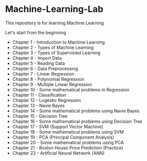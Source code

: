 # Machine-Learning-Lab
This repository is for learning Machine Learning

Let's start from the beginning

- Chapter 1 - Introduction to Machine Learning
- Chapter 2 - Types of Machine Learning
- Chapter 3 - Types of Supervisied Learning 
- Chapter 4 - Import Data 
- Chapter 5 - Reading Data 
- Chapter 6 - Data Preprocessing
- Chapter 7 - Linear Regression
- Chapter 8 - Polynomial Regression
- Chapter 9 - Multiple Linear Regression
- Chapter 10 - Some mathematical problems in Regression
- Chapter 11 - Classification
- Chapter 12 - Logestic Regression
- Chapter 13 - Navie Bayes
- Chapter 14 - Some mathematical problems using Navie Bayes
- Chapter 15 - Decision Tree
- Chapter 16 - Some mathematical problems using Decision Tree
- Chapter 17 - SVM (Support Vector Machine)
- Chapter 18 - Some mathematical problems using SVM
- Chapter 19 - PCA (Principal Component Analysis)
- Chapter 20 - Some mathematical problems using PCA
- Chapter 21 - Boston House Price Prediction (Practice)
- Chapter 22 - Artificial Neural Network (ANN)
